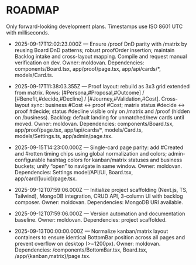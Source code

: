# ROADMAP

Only forward-looking development plans. Timestamps use ISO 8601 UTC with milliseconds.

- 2025-09-17T12:02:23.000Z — Ensure /proof DnD parity with /matrix by reusing Board DnD patterns; robust proofOrder insertion; maintain Backlog intake and cross-layout mapping. Compile and request manual verification on dev. Owner: moldovan. Dependencies: components/Board.tsx, app/proof/page.tsx, app/api/cards/*, models/Card.ts.

- 2025-09-17T11:38:03.355Z — Proof layout: rebuild as 3x3 grid extended from matrix. Rows: [#Persona,#Proposal,#Outcome] / [#Benefit,#decide,#Decline] / [#Journey,#Validation,#Cost]. Cross-layout sync: business #Cost ↔ proof #Cost; matrix status #decide ↔ proof #decide; status #decline visible only on /matrix and /proof (hidden on /business). Backlog: default landing for unmatched/new cards until moved. Owner: moldovan. Dependencies: components/Board.tsx, app/proof/page.tsx, app/api/cards/*, models/Card.ts, models/Settings.ts, app/admin/page.tsx.

- 2025-09-15T14:23:00.000Z — Single-card page parity: add #Created and #rotten timing chips using global normalization and colors; admin-configurable hashtag colors for kanban/matrix statuses and business buckets; unify “open” to navigate in same window. Owner: moldovan. Dependencies: Settings model/API/UI, Board.tsx, app/card/[uuid]/page.tsx.

- 2025-09-12T07:59:06.000Z — Initialize project scaffolding (Next.js, TS, Tailwind), MongoDB integration, CRUD API, 3-column UI with backlog composer. Owner: moldovan. Dependencies: MongoDB URI available.
- 2025-09-12T07:59:06.000Z — Version automation and documentation baseline. Owner: moldovan. Dependencies: project scaffolded.
- 2025-09-13T00:00:00.000Z — Normalize kanban/matrix layout containers to ensure identical BottomBar position across all pages and prevent overflow on desktop (>=1200px). Owner: moldovan. Dependencies: /components/BottomBar.tsx, Board.tsx, /app/{kanban,matrix}/page.tsx.
